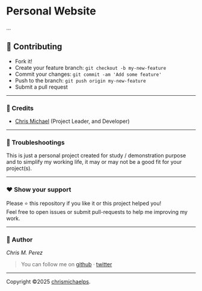 # Personal Website

...

## **:handshake: Contributing**

- Fork it!
- Create your feature branch: `git checkout -b my-new-feature`
- Commit your changes: `git commit -am 'Add some feature'`
- Push to the branch: `git push origin my-new-feature`
- Submit a pull request

---

### **:busts_in_silhouette: Credits**

- [Chris Michael](https://github.com/chrismichaelps) (Project Leader, and Developer)

---

### **:anger: Troubleshootings**

This is just a personal project created for study / demonstration purpose and to simplify my working life, it may or may
not be a good fit for your project(s).

---

### **:heart: Show your support**

Please :star: this repository if you like it or this project helped you!\
Feel free to open issues or submit pull-requests to help me improving my work.

---

### **:robot: Author**

_*Chris M. Perez*_

> You can follow me on
> [github](https://github.com/chrismichaelps)&nbsp;&middot;&nbsp;[twitter](https://twitter.com/Chris5855M)

---

Copyright ©2025 [chrismichaelps](https://github.com/chrismichaelps/chrismichaelps).
